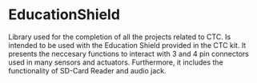 # EducationShield
Library used for the completion of all the projects related to CTC. Is intended to be used with the Education Shield provided in the CTC kit. It presents the neccesary functions to interact with 3 and 4 pin connectors used in many sensors and actuators. Furthermore, it includes the functionality of SD-Card Reader and audio jack.
